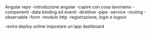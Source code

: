 Angular repo
-introduzione angular
-capire con cosa lavoriamo
-componenti
-data binding ed eventi
-direttive
-pipe
-service
-routing
-observable
-form
-modulo http
-registrazione, login e logout

-extra
   deploy online
   impostare un'app dashboard